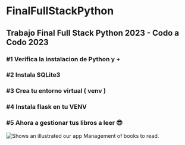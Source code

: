 # FinalFullStackPython
## Trabajo Final Full Stack Python 2023 - Codo a Codo 2023

### #1 Verifica la instalacion de Python y + 
### #2 Instala SQLite3
### #3 Crea tu entorno virtual ( venv )
### #4 Instala flask en tu VENV 
### #5 Ahora a gestionar tus libros a leer 😎
<picture>
  <img alt="Shows an illustrated our app Management of books to read." src="imgs/readme-app-01.png">
</picture>
